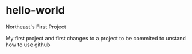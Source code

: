 # hello-world
Northeast's First Project

My first project and first changes to a project to be commited to unstand how to use github
